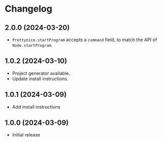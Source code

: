 # Changelog

## 2.0.0 (2024-03-20)

* `Prettynice.startProgram` accepts a `command` field, to match the API of `Node.startProgram`.

## 1.0.2 (2024-03-10)

* Project generator available.
* Update install instructions.

## 1.0.1 (2024-03-09)

* Add install instructions

## 1.0.0 (2024-03-09)

* Initial release
